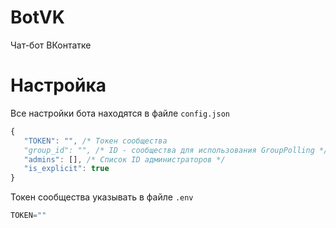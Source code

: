 # BotVK
 Чат-бот ВКонтатке

# Настройка
 Все настройки бота находятся в файле `config.json`


 ``` js
 {
	"TOKEN": "", /* Токен сообщества
	"group_id": "", /* ID - сообщества для использования GroupPolling */
	"admins": [], /* Список ID администраторов */
	"is_explicit": true
 }
 ```

 Токен сообщества указывать в файле `.env`
 
 ``` js
 TOKEN=""
 
 ```
